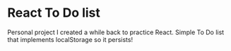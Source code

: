 # React To Do list

Personal project I created a while back to practice React.
Simple To Do list that implements localStorage so it persists!